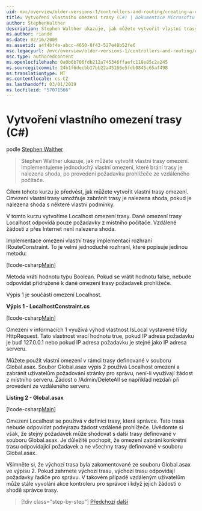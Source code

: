 ```yaml
---
uid: mvc/overview/older-versions-1/controllers-and-routing/creating-a-custom-route-constraint-cs
title: Vytvoření vlastního omezení trasy (C#) | Dokumentace Microsoftu
author: StephenWalther
description: Stephen Walther ukazuje, jak můžete vytvořit vlastní trasy omezení. Můžeme implementovat jednoduché vlastního omezení trasy brání odpovídající w...
ms.author: riande
ms.date: 02/16/2009
ms.assetid: a4f4bf4e-abcc-4650-8f43-527e48b52fe6
msc.legacyurl: /mvc/overview/older-versions-1/controllers-and-routing/creating-a-custom-route-constraint-cs
msc.type: authoredcontent
ms.openlocfilehash: 0a0b6b706fdb212a745346ffaefc118e85c2a245
ms.sourcegitcommit: 24b1f6decbb17bb22a45166e5fdb0845c65af498
ms.translationtype: MT
ms.contentlocale: cs-CZ
ms.lasthandoff: 03/01/2019
ms.locfileid: "57071566"
---
```

<a name="creating-a-custom-route-constraint-c"></a>Vytvoření vlastního omezení trasy (C#)
====================
podle [Stephen Walther](https://github.com/StephenWalther)

> Stephen Walther ukazuje, jak můžete vytvořit vlastní trasy omezení. Implementujeme jednoduchý vlastní omezení, které brání trasy je nalezena shoda, po provedení požadavku prohlížeče ze vzdáleného počítače.


Cílem tohoto kurzu je předvést, jak můžete vytvořit vlastní trasy omezení. Omezení vlastní trasy umožňuje zabránit trasy je nalezena shoda, pokud je nalezena shoda s některé vlastní podmínky.

V tomto kurzu vytvoříme Localhost omezení trasy. Dané omezení trasy Localhost odpovídá pouze požadavky z místního počítače. Vzdálené žádosti z přes Internet není nalezena shoda.

Implementace omezení vlastní trasy implementací rozhraní IRouteConstraint. To je velmi jednoduché rozhraní, které popisuje jedinou metodu:

[!code-csharp[Main](creating-a-custom-route-constraint-cs/samples/sample1.cs)]

Metoda vrátí hodnotu typu Boolean. Pokud se vrátit hodnotu false, nebude odpovídat přidružené k dané omezení trasy požadavek prohlížeče.

Výpis 1 je součástí omezení Localhost.

**Výpis 1 - LocalhostConstraint.cs**

[!code-csharp[Main](creating-a-custom-route-constraint-cs/samples/sample2.cs)]

Omezení v informacích 1 využívá výhod vlastnost IsLocal vystavené třídy HttpRequest. Tato vlastnost vrací hodnotu true, pokud IP adresa požadavku je buď 127.0.0.1 nebo pokud IP adresa požadavku je stejné jako IP adresa serveru.

Můžete použít vlastní omezení v rámci trasy definované v souboru Global.asax. Soubor Global.asax výpis 2 používá Localhost omezení a zabránit uživatelům požadování stránky pro správu, není-li využívají žádost z místního serveru. Žádost o /Admin/DeleteAll se například nezdaří při provedení ze vzdáleného serveru.

**Listing 2 - Global.asax**

[!code-csharp[Main](creating-a-custom-route-constraint-cs/samples/sample3.cs)]

Omezení Localhost se používá v definici trasy, která správce. Tato trasa nebude odpovídat podvýrazu žádost vzdálené prohlížeče. Uvědomte si však, že stejný požadavek může shodovat s další trasy definované v souboru Global.asax. Je důležité pochopit, že omezení zabrání konkrétní trasu odpovídající požadavek a ne všechny trasy definované v souboru Global.asax.

Všimněte si, že výchozí trasa byla zakomentované ze souboru Global.asax ve výpisu 2. Pokud zahrnete výchozí trasu, výchozí trasu odpovídají požadavky řadiče pro správu. V takovém případě vzdáleným uživatelům může stále vyvolání akce kontroleru pro správce i když jejich žádosti o shodě správce trasy.

> [!div class="step-by-step"]
> [Předchozí](creating-a-route-constraint-cs.md)
> [další](asp-net-mvc-controller-overview-vb.md)
